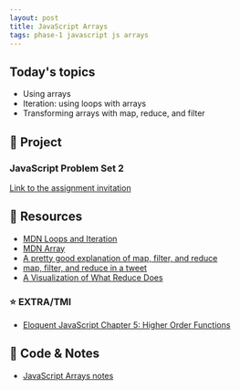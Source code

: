 ```yaml
---
layout: post
title: JavaScript Arrays
tags: phase-1 javascript js arrays
---
```


## Today's topics

- Using arrays
- Iteration: using loops with arrays
- Transforming arrays with map, reduce, and filter

## 🎯 Project

### JavaScript Problem Set 2

[Link to the assignment invitation](https://classroom.github.com/a/pIYEWwr3)

## 🔖 Resources

- [MDN Loops and Iteration](https://developer.mozilla.org/en-US/docs/Web/JavaScript/Guide/Loops_and_iteration)
- [MDN Array](https://developer.mozilla.org/en-US/docs/Web/JavaScript/Reference/Global_Objects/Array)
- [A pretty good explanation of map, filter, and reduce](https://dev.to/chrisachard/map-filter-reduce-crash-course-5gan)
- [map, filter, and reduce in a tweet](https://twitter.com/steveluscher/status/741089564329054208)
- [A Visualization of What Reduce Does](http://reduce.surge.sh/)

### ⭐️ EXTRA/TMI

- [Eloquent JavaScript Chapter 5: Higher Order Functions](https://eloquentjavascript.net/05_higher_order.html)

## 🦉 Code & Notes

- [JavaScript Arrays notes](https://github.com/momentum-team-6/notes/blob/main/js-arrays.md)
